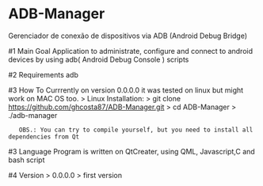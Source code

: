 # ADB-Manager
Gerenciador de conexão de dispositivos via ADB (Android Debug Bridge)

#1 Main Goal
      Application to administrate, configure and connect to android devices by using adb( Android Debug Console ) scripts
      
#2 Requirements
      adb
   
#3 How To
      Currrently on version 0.0.0.0 it was tested on linux but might work on MAC OS too.
      > Linux Installation:
          > git clone https://github.com/ghcosta87/ADB-Manager.git
          > cd ADB-Manager
          > ./adb-manager
          
       OBS.: You can try to compile yourself, but you need to install all dependencies from Qt   

#3 Language
      Program is written on QtCreater, using QML, Javascript,C and bash script
      
#4 Version 
       > 0.0.0.0
       > first version
  

